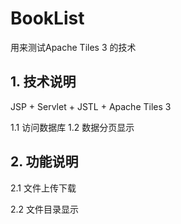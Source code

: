 BookList
========

用来测试Apache Tiles 3 的技术


## 1. 技术说明

   JSP + Servlet + JSTL + Apache Tiles 3
   
   1.1  访问数据库
   1.2  数据分页显示
   
## 2. 功能说明

  2.1 文件上传下载
  
  2.2 文件目录显示
  
